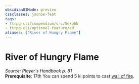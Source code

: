 ```yaml
---
obsidianUIMode: preview
cssclasses: json5e-feat
tags:
- ttrpg-cli/compendium/src/5e/phb
- ttrpg-cli/optional-feature/ed
aliases: ["River of Hungry Flame"]
---
```

# River of Hungry Flame
*Source: Player's Handbook p. 81*  
**Prerequisite**: 17th
You can spend 5 ki points to cast [wall of fire](Misc%20Files/CLI/compendium/spells/wall-of-fire-xphb.md).